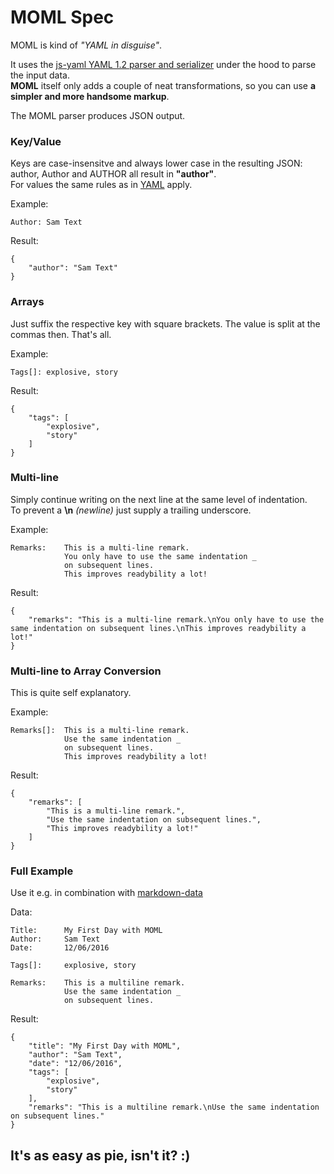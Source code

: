 
MOML Spec
=========

MOML is kind of *"YAML in disguise"*. 

It uses the [js-yaml YAML 1.2 parser and serializer](https://www.npmjs.com/package/js-yaml) under the hood to parse the input data.   
**MOML** itself only adds a couple of neat transformations, so you can use **a simpler and more handsome markup**.

The MOML parser produces JSON output.


### Key/Value 

Keys are case-insensitve and always lower case in the resulting JSON: author, Author and AUTHOR all result in **"author"**.  
For values the same rules as in [YAML](http://www.yaml.org/spec/1.2/spec.html) apply.

Example:
```
Author: Sam Text
```

Result:
```
{
    "author": "Sam Text"
}
```

### Arrays

Just suffix the respective key with square brackets. 
The value is split at the commas then. That's all.

Example:
```
Tags[]: explosive, story
```

Result:
```
{
    "tags": [
        "explosive", 
        "story"
    ]
}

```

### Multi-line

Simply continue writing on the next line at the same level of indentation.  
To prevent a **\n** *(newline)* just supply a trailing underscore.


Example:
```
Remarks:    This is a multi-line remark.
            You only have to use the same indentation _
            on subsequent lines. 
            This improves readybility a lot!
```

Result:
```
{
    "remarks": "This is a multi-line remark.\nYou only have to use the same indentation on subsequent lines.\nThis improves readybility a lot!"
}
```

### Multi-line to Array Conversion

This is quite self explanatory.


Example:
```
Remarks[]:  This is a multi-line remark.
            Use the same indentation _
            on subsequent lines.
            This improves readybility a lot!
```

Result:
```
{
    "remarks": [
        "This is a multi-line remark.",
        "Use the same indentation on subsequent lines.",
        "This improves readybility a lot!"
    ]
}

```

### Full Example 

Use it e.g. in combination with [markdown-data](https://www.npmjs.com/package/markdown-data)


Data:
```
Title:      My First Day with MOML
Author:     Sam Text
Date:       12/06/2016

Tags[]:     explosive, story

Remarks:    This is a multiline remark.
            Use the same indentation _
            on subsequent lines. 
```

Result:
```
{
    "title": "My First Day with MOML",
    "author": "Sam Text",
    "date": "12/06/2016",
    "tags": [
        "explosive", 
        "story"
    ],
    "remarks": "This is a multiline remark.\nUse the same indentation on subsequent lines."
}
```

It's as easy as pie, isn't it? :)
---------------------------------
